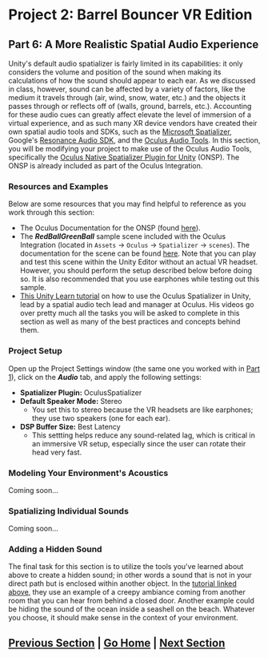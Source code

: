 # Project 2: Barrel Bouncer VR Edition

## Part 6: A More Realistic Spatial Audio Experience

Unity's default audio spatializer is fairly limited in its capabilities: it only considers the volume and position of the sound when making its calculations of how the sound should appear to each ear. As we discussed in class, however, sound can be affected by a variety of factors, like the medium it travels through (air, wind, snow, water, etc.) and the objects it passes through or reflects off of (walls, ground, barrels, etc.). Accounting for these audio cues can greatly affect elevate the level of immersion of a virtual experience, and as such many XR device vendors have created their own spatial audio tools and SDKs, such as the [Microsoft Spatializer](https://github.com/microsoft/spatialaudio-unity), Google's [Resonance Audio SDK](https://resonance-audio.github.io/resonance-audio/), and the [Oculus Audio Tools](https://developer.oculus.com/documentation/unity/unity-audio/). In this section, you will be modifying your project to make use of the Oculus Audio Tools, specifically the [Oculus Native Spatializer Plugin for Unity](https://developer.oculus.com/documentation/unity/audio-osp-unity/) (ONSP). The ONSP is already included as part of the Oculus Integration.

### Resources and Examples

Below are some resources that you may find helpful to reference as you work through this section:

- The Oculus Documentation for the ONSP (found [here](https://developer.oculus.com/documentation/unity/audio-osp-unity/)).
- The _**RedBallGreenBall**_ sample scene included with the Oculus Integration (located in `Assets` -> `Oculus` -> `Spatializer` -> `scenes`). The documentation for the scene can be found [here](https://developer.oculus.com/documentation/unity/audio-osp-unity-scene/). Note that you can play and test this scene within the Unity Editor without an actual VR headset. However, you should perform the setup described below before doing so. It is also recommended that you use earphones while testing out this sample.
- [This Unity Learn tutorial](https://learn.unity.com/tutorial/unit-7-sound-in-vr) on how to use the Oculus Spatializer in Unity, lead by a spatial audio tech lead and manager at Oculus. His videos go over pretty much all the tasks you will be asked to complete in this section as well as many of the best practices and concepts behind them.

### Project Setup

Open up the Project Settings window (the same one you worked with in [Part 1](../setup)), click on the _**Audio**_ tab, and apply the following settings:

- **Spatializer Plugin:** OculusSpatializer
- **Default Speaker Mode:** Stereo
  - You set this to stereo because the VR headsets are like earphones; they use two speakers (one for each ear).
- **DSP Buffer Size:** Best Latency
  - This settting helps reduce any sound-related lag, which is critical in an immersive VR setup, especially since the user can rotate their head very fast.

### Modeling Your Environment's Acoustics

Coming soon...

### Spatializing Individual Sounds

Coming soon...

### Adding a Hidden Sound

The final task for this section is to utilize the tools you've learned about above to create a hidden sound; in other words a sound that is not in your direct path but is enclosed within another object. In the [tutorial linked above](#resources-and-examples), they use an example of a creepy ambiance coming from another room that you can hear from behind a closed door. Another example could be hiding the sound of the ocean inside a seashell on the beach. Whatever you choose, it should make sense in the context of your environment. 

## [Previous Section](../ui) | [Go Home](..) | [Next Section](../submission)
